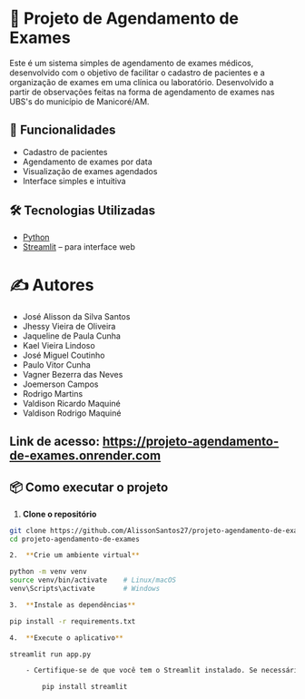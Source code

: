 # 🏥 Projeto de Agendamento de Exames

Este é um sistema simples de agendamento de exames médicos, desenvolvido com o objetivo de facilitar o cadastro de pacientes e a organização de exames em uma clínica ou laboratório. Desenvolvido a partir de observações feitas na forma de agendamento de exames nas UBS's do município de Manicoré/AM.

## 🚀 Funcionalidades

- Cadastro de pacientes
- Agendamento de exames por data
- Visualização de exames agendados
- Interface simples e intuitiva

## 🛠️ Tecnologias Utilizadas

- [Python](https://www.python.org/)
- [Streamlit](https://streamlit.io/) – para interface web

# ✍️ Autores

- José Alisson da Silva Santos
- Jhessy Vieira de Oliveira
- Jaqueline de Paula Cunha
- Kael Vieira Lindoso
- José Miguel Coutinho
- Paulo Vitor Cunha
- Vagner Bezerra das Neves
- Joemerson Campos
- Rodrigo Martins
- Valdison Ricardo Maquiné
- Valdison Rodrigo Maquiné

## Link de acesso: https://projeto-agendamento-de-exames.onrender.com

## 📦 Como executar o projeto

1. **Clone o repositório**
```bash
git clone https://github.com/AlissonSantos27/projeto-agendamento-de-exames.git
cd projeto-agendamento-de-exames

2.  **Crie um ambiente virtual**

python -m venv venv
source venv/bin/activate    # Linux/macOS
venv\Scripts\activate       # Windows

3.  **Instale as dependências**

pip install -r requirements.txt

4.  **Execute o aplicativo**

streamlit run app.py

    - Certifique-se de que você tem o Streamlit instalado. Se necessário, instale com:

        pip install streamlit
